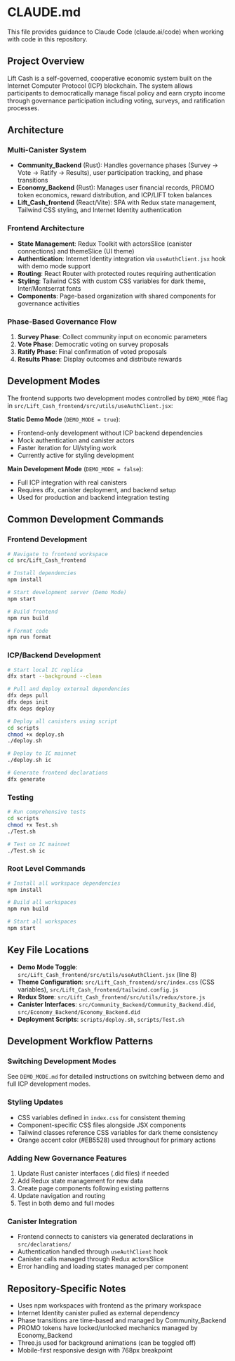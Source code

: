 # CLAUDE.md

This file provides guidance to Claude Code (claude.ai/code) when working with code in this repository.

## Project Overview

Lift Cash is a self-governed, cooperative economic system built on the Internet Computer Protocol (ICP) blockchain. The system allows participants to democratically manage fiscal policy and earn crypto income through governance participation including voting, surveys, and ratification processes.

## Architecture

### Multi-Canister System
- **Community_Backend** (Rust): Handles governance phases (Survey → Vote → Ratify → Results), user participation tracking, and phase transitions
- **Economy_Backend** (Rust): Manages user financial records, PROMO token economics, reward distribution, and ICP/LIFT token balances
- **Lift_Cash_frontend** (React/Vite): SPA with Redux state management, Tailwind CSS styling, and Internet Identity authentication

### Frontend Architecture
- **State Management**: Redux Toolkit with actorsSlice (canister connections) and themeSlice (UI theme)
- **Authentication**: Internet Identity integration via `useAuthClient.jsx` hook with demo mode support
- **Routing**: React Router with protected routes requiring authentication
- **Styling**: Tailwind CSS with custom CSS variables for dark theme, Inter/Montserrat fonts
- **Components**: Page-based organization with shared components for governance activities

### Phase-Based Governance Flow
1. **Survey Phase**: Collect community input on economic parameters
2. **Vote Phase**: Democratic voting on survey proposals  
3. **Ratify Phase**: Final confirmation of voted proposals
4. **Results Phase**: Display outcomes and distribute rewards

## Development Modes

The frontend supports two development modes controlled by `DEMO_MODE` flag in `src/Lift_Cash_frontend/src/utils/useAuthClient.jsx`:

**Static Demo Mode** (`DEMO_MODE = true`):
- Frontend-only development without ICP backend dependencies
- Mock authentication and canister actors
- Faster iteration for UI/styling work
- Currently active for styling development

**Main Development Mode** (`DEMO_MODE = false`):
- Full ICP integration with real canisters
- Requires dfx, canister deployment, and backend setup
- Used for production and backend integration testing

## Common Development Commands

### Frontend Development
```bash
# Navigate to frontend workspace
cd src/Lift_Cash_frontend

# Install dependencies
npm install

# Start development server (Demo Mode)
npm start

# Build frontend
npm run build

# Format code
npm run format
```

### ICP/Backend Development  
```bash
# Start local IC replica
dfx start --background --clean

# Pull and deploy external dependencies
dfx deps pull
dfx deps init  
dfx deps deploy

# Deploy all canisters using script
cd scripts
chmod +x deploy.sh
./deploy.sh

# Deploy to IC mainnet
./deploy.sh ic

# Generate frontend declarations
dfx generate
```

### Testing
```bash
# Run comprehensive tests
cd scripts
chmod +x Test.sh
./Test.sh

# Test on IC mainnet
./Test.sh ic
```

### Root Level Commands
```bash
# Install all workspace dependencies
npm install

# Build all workspaces
npm run build

# Start all workspaces
npm start
```

## Key File Locations

- **Demo Mode Toggle**: `src/Lift_Cash_frontend/src/utils/useAuthClient.jsx` (line 8)
- **Theme Configuration**: `src/Lift_Cash_frontend/src/index.css` (CSS variables), `src/Lift_Cash_frontend/tailwind.config.js`
- **Redux Store**: `src/Lift_Cash_frontend/src/utils/redux/store.js`
- **Canister Interfaces**: `src/Community_Backend/Community_Backend.did`, `src/Economy_Backend/Economy_Backend.did`
- **Deployment Scripts**: `scripts/deploy.sh`, `scripts/Test.sh`

## Development Workflow Patterns

### Switching Development Modes
See `DEMO_MODE.md` for detailed instructions on switching between demo and full ICP development modes.

### Styling Updates
- CSS variables defined in `index.css` for consistent theming
- Component-specific CSS files alongside JSX components
- Tailwind classes reference CSS variables for dark theme consistency
- Orange accent color (#EB5528) used throughout for primary actions

### Adding New Governance Features
1. Update Rust canister interfaces (.did files) if needed
2. Add Redux state management for new data
3. Create page components following existing patterns
4. Update navigation and routing
5. Test in both demo and full modes

### Canister Integration
- Frontend connects to canisters via generated declarations in `src/declarations/`
- Authentication handled through `useAuthClient` hook
- Canister calls managed through Redux actorsSlice
- Error handling and loading states managed per component

## Repository-Specific Notes

- Uses npm workspaces with frontend as the primary workspace
- Internet Identity canister pulled as external dependency  
- Phase transitions are time-based and managed by Community_Backend
- PROMO tokens have locked/unlocked mechanics managed by Economy_Backend
- Three.js used for background animations (can be toggled off)
- Mobile-first responsive design with 768px breakpoint